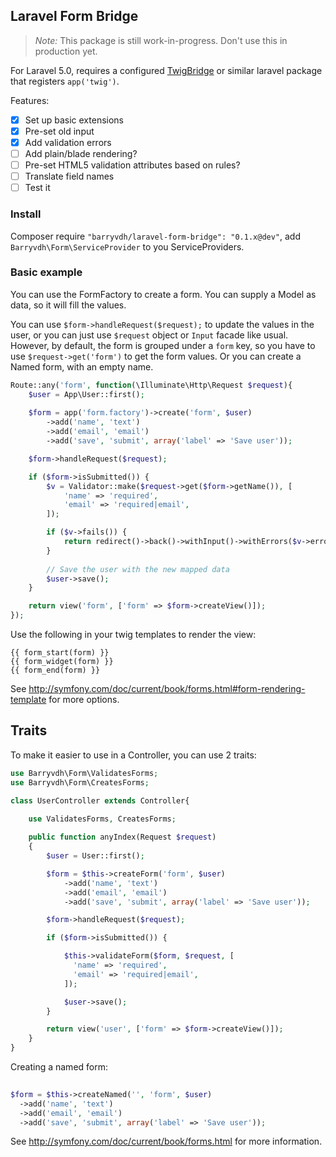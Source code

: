 ## Laravel Form Bridge

> _Note:_ This package is still work-in-progress. Don't use this in production yet.

For Laravel 5.0, requires a configured [TwigBridge](https://github.com/rcrowe/TwigBridge) or similar laravel package that registers `app('twig')`.

Features:
 - [x] Set up basic extensions 
 - [x] Pre-set old input
 - [x] Add validation errors
 - [ ] Add plain/blade rendering?
 - [ ] Pre-set HTML5 validation attributes based on rules?
 - [ ] Translate field names
 - [ ] Test it 

### Install
Composer require `"barryvdh/laravel-form-bridge": "0.1.x@dev"`, add `Barryvdh\Form\ServiceProvider` to you ServiceProviders.

### Basic example

You can use the FormFactory to create a form. You can supply a Model as data, so it will fill the values.

You can use `$form->handleRequest($request);` to update the values in the user, or you can just use `$request` object or `Input` facade like usual.
However, by default, the form is grouped under a `form` key, so you have to use `$request->get('form')` to get the form values.
Or you can create a Named form, with an empty name.

```php
Route::any('form', function(\Illuminate\Http\Request $request){
    $user = App\User::first();
    
    $form = app('form.factory')->create('form', $user)
        ->add('name', 'text')
        ->add('email', 'email')
        ->add('save', 'submit', array('label' => 'Save user'));

    $form->handleRequest($request);

    if ($form->isSubmitted()) {
        $v = Validator::make($request->get($form->getName()), [
            'name' => 'required',
            'email' => 'required|email',
        ]);

        if ($v->fails()) {
            return redirect()->back()->withInput()->withErrors($v->errors());
        }
        
        // Save the user with the new mapped data
        $user->save();
    }

    return view('form', ['form' => $form->createView()]);
});
```

Use the following in your twig templates to render the view:

```twig
{{ form_start(form) }}
{{ form_widget(form) }}
{{ form_end(form) }}
```

See http://symfony.com/doc/current/book/forms.html#form-rendering-template for more options.

## Traits

To make it easier to use in a Controller, you can use 2 traits:

```php
use Barryvdh\Form\ValidatesForms;
use Barryvdh\Form\CreatesForms;

class UserController extends Controller{

    use ValidatesForms, CreatesForms;
    
    public function anyIndex(Request $request)
	{
		$user = User::first();

        $form = $this->createForm('form', $user)
            ->add('name', 'text')
            ->add('email', 'email')
            ->add('save', 'submit', array('label' => 'Save user'));

		$form->handleRequest($request);

		if ($form->isSubmitted()) {

			$this->validateForm($form, $request, [
			  'name' => 'required',
			  'email' => 'required|email',
			]);

			$user->save();
		}

		return view('user', ['form' => $form->createView()]);
	}    
}
```

Creating a named form:

```php
        
$form = $this->createNamed('', 'form', $user) 
  ->add('name', 'text')
  ->add('email', 'email')
  ->add('save', 'submit', array('label' => 'Save user'));
```

See http://symfony.com/doc/current/book/forms.html for more information.